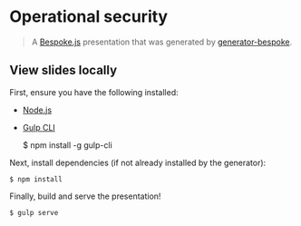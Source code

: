 # Operational security

> A [Bespoke.js][] presentation that was generated by [generator-bespoke][].

## View slides locally

First, ensure you have the following installed:

* [Node.js](http://nodejs.org)
* [Gulp CLI](http://gulpjs.com)

    $ npm install -g gulp-cli

Next, install dependencies (if not already installed by the generator):

    $ npm install

Finally, build and serve the presentation!

    $ gulp serve

 [Bespoke.js]: http://markdalgleish.com/projects/bespoke.js
 [generator-bespoke]: https://github.com/markdalgleish/generator-bespoke
